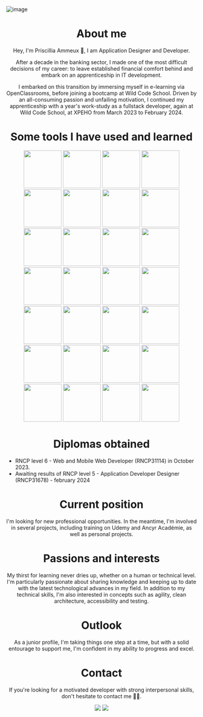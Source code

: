 ![image](https://github.com/PriscilliaAmmeux/priscillia.ammeux/assets/96787811/3c7e9adf-f421-4372-9af9-8ae4bb7e747f)


<h1 align="center">About me</h1>
<p align="center">Hey, I'm Priscillia Ammeux 🐞,  I am Application Designer and Developer.</p>

<p align="center">After a decade in the banking sector, I made one of the most difficult decisions of my career: to leave established financial comfort behind and embark on an apprenticeship in IT development.</p>

<p align="center">I embarked on this transition by immersing myself in e-learning via OpenClassrooms, before joining a bootcamp at Wild Code School. Driven by an all-consuming passion and unfailing motivation, I continued my apprenticeship with a year's work-study as a fullstack developer, again at Wild Code School, at XPEHO from March 2023 to February 2024.</p>

<h1 align="center">Some tools I have used and learned</h1>

<p align="center">
          <img src="https://cdn.jsdelivr.net/gh/devicons/devicon@latest/icons/dart/dart-plain-wordmark.svg" width=100/> 
          <img src="https://cdn.jsdelivr.net/gh/devicons/devicon@latest/icons/flutter/flutter-original.svg" width=100 /> 
          <img src="https://cdn.jsdelivr.net/gh/devicons/devicon@latest/icons/javascript/javascript-original.svg" width=100/>
          <img src="https://cdn.jsdelivr.net/gh/devicons/devicon@latest/icons/typescript/typescript-original.svg" width=100 />          
          <img src="https://cdn.jsdelivr.net/gh/devicons/devicon@latest/icons/vuejs/vuejs-original-wordmark.svg" width=100 />
          <img src="https://cdn.jsdelivr.net/gh/devicons/devicon@latest/icons/react/react-original-wordmark.svg" width=100/>
          <img src="https://cdn.jsdelivr.net/gh/devicons/devicon@latest/icons/nodejs/nodejs-original-wordmark.svg" width=100/>
          <img src="https://cdn.jsdelivr.net/gh/devicons/devicon@latest/icons/express/express-original-wordmark.svg" width=100 />
          <img src="https://cdn.jsdelivr.net/gh/devicons/devicon@latest/icons/sass/sass-original.svg" width=100/>
          <img src="https://cdn.jsdelivr.net/gh/devicons/devicon@latest/icons/java/java-original-wordmark.svg" width=100/>   
          <img src="https://cdn.jsdelivr.net/gh/devicons/devicon@latest/icons/kotlin/kotlin-original-wordmark.svg" width=100 />        
          <img src="https://cdn.jsdelivr.net/gh/devicons/devicon@latest/icons/gradle/gradle-original-wordmark.svg" width=100 />         
          <img src="https://cdn.jsdelivr.net/gh/devicons/devicon@latest/icons/maven/maven-original.svg" width=100/>                  
          <img src="https://cdn.jsdelivr.net/gh/devicons/devicon@latest/icons/nginx/nginx-original.svg" width=100/>
          <img src="https://cdn.jsdelivr.net/gh/devicons/devicon@latest/icons/mysql/mysql-original-wordmark.svg" width=100/>       
          <img src="https://cdn.jsdelivr.net/gh/devicons/devicon@latest/icons/postgresql/postgresql-original.svg" width=100/>
          <img src="https://cdn.jsdelivr.net/gh/devicons/devicon@latest/icons/docker/docker-original-wordmark.svg" width=100 />
          <img src="https://cdn.jsdelivr.net/gh/devicons/devicon@latest/icons/karatelabs/karatelabs-original.svg" width=100/>          
          <img src="https://cdn.jsdelivr.net/gh/devicons/devicon@latest/icons/jest/jest-plain.svg" width=100/>
          <img src="https://cdn.jsdelivr.net/gh/devicons/devicon@latest/icons/junit/junit-plain-wordmark.svg" width=100/>     
          <img src="https://cdn.jsdelivr.net/gh/devicons/devicon@latest/icons/playwright/playwright-original.svg" width=100/>          
          <img src="https://cdn.jsdelivr.net/gh/devicons/devicon@latest/icons/prometheus/prometheus-plain-wordmark.svg" width=100/>
          <img src="https://cdn.jsdelivr.net/gh/devicons/devicon@latest/icons/sonarqube/sonarqube-original-wordmark.svg" width=100/>
          <img src="https://cdn.jsdelivr.net/gh/devicons/devicon@latest/icons/swagger/swagger-original-wordmark.svg" width=100/>
          <img src="https://cdn.jsdelivr.net/gh/devicons/devicon@latest/icons/vscode/vscode-original-wordmark.svg" width=100/>
          <img src="https://cdn.jsdelivr.net/gh/devicons/devicon@latest/icons/intellij/intellij-original.svg" width=100/>
          <img src="https://cdn.jsdelivr.net/gh/devicons/devicon@latest/icons/figma/figma-original.svg" width=100/>
          <img src="https://cdn.jsdelivr.net/gh/devicons/devicon@latest/icons/github/github-original-wordmark.svg" width=100/></p>

<h1 align="center">Diplomas obtained</h1>
<ul>
  <li>RNCP level 6 - Web and Mobile Web Developer (RNCP31114) in October 2023.</li>
  <li>Awaiting results of RNCP level 5 - Application Developer Designer (RNCP31678) - february 2024</li>
</ul>

<h1 align="center">Current position</h1>
<p align="center">I'm looking for new professional opportunities. In the meantime, I'm involved in several projects, including training on Udemy and Ancyr Académie, as well as personal projects.</p>

<h1 align="center">Passions and interests</h1>
<p align="center">My thirst for learning never dries up, whether on a human or technical level. I'm particularly passionate about sharing knowledge and keeping up to date with the latest technological advances in my field. In addition to my technical skills, I'm also interested in concepts such as agility, clean architecture, accessibility and testing.</p>

<h1 align="center">Outlook</h1>
<p align="center">As a junior profile, I'm taking things one step at a time, but with a solid entourage to support me, I'm confident in my ability to progress and excel.</p>

<h1 align="center">Contact</h1>
<p align="center">If you're looking for a motivated developer with strong interpersonal skills, don't hesitate to contact me 🐞😉.</p>

<p align=center>
          <a href="mailto: priscillia.ammeux.pro@gmail.com"><img src="https://img.shields.io/badge/-Email-c14438?style=flat-square&logo=Gmail&logoColor=white&link=mailto:priscillia.ammeux.pro@gmail.com"/></a>
          <a href="https://www.linkedin.com/in/priscillia-ammeux/"> <img src="https://img.shields.io/badge/-Linkedin-blue?style=flat-square&logo=Linkedin&logoColor=white&link=https://www.linkedin.com/in/priscillia-ammeux/"</a>
</p>

